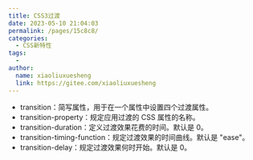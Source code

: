 ```yaml
---
title: CSS3过渡
date: 2023-05-10 21:04:03
permalink: /pages/15c8c8/
categories:
  - CSS新特性
tags:
  - 
author: 
  name: xiaoliuxuesheng
  link: https://gitee.com/xiaoliuxuesheng
---
```


- transition：简写属性，用于在一个属性中设置四个过渡属性。
- transition-property：规定应用过渡的 CSS 属性的名称。
- transition-duration：定义过渡效果花费的时间。默认是 0。
- transition-timing-function：规定过渡效果的时间曲线。默认是 "ease"。
- transition-delay：规定过渡效果何时开始。默认是 0。
